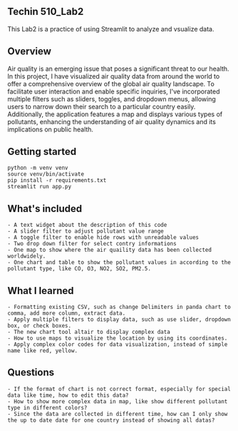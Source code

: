 ## Techin 510_Lab2
This Lab2 is a practice of using Streamlit to analyze and vsualize data.

## Overview
Air quality is an emerging issue that poses a significant threat to our health. In this project, I have visualized air quality data from around the world to offer a comprehensive overview of the global air quality landscape. 
To facilitate user interaction and enable specific inquiries, I've incorporated multiple filters such as sliders, toggles, and dropdown menus, allowing users to narrow down their search to a particular country easily. 
Additionally, the application features a map and displays various types of pollutants, enhancing the understanding of air quality dynamics and its implications on public health.

## Getting started
```
python -m venv venv
source venv/bin/activate
pip install -r requirements.txt
streamlit run app.py
```

## What's included
```
- A text widget about the description of this code
- A slider filter to adjust pollutant value range
- A toggle filter to enable hide rows with unreadable values
- Two drop down filter for select contry informations
- One map to show where the air quaility data has been collected worldwidely.
- One chart and table to show the pollutant values in according to the pollutant type, like CO, O3, NO2, SO2, PM2.5.
```

## What I learned
```
- Formatting existing CSV, such as change Delimiters in panda chart to comma, add more column, extract data.
- Apply multiple filters to display data, such as use slider, dropdown box, or check boxes. 
- The new chart tool altair to display complex data
- How to use maps to visualize the location by using its coordinates.
- Apply complex color codes for data visualization, instead of simple name like red, yellow. 

```

## Questions
```
- If the format of chart is not correct format, especially for special data like time, how to edit this data?
- How to show more complex data in map, like show different pollutant type in different colors?
- Since the data are collected in different time, how can I only show the up to date date for one country instead of showing all datas?
```